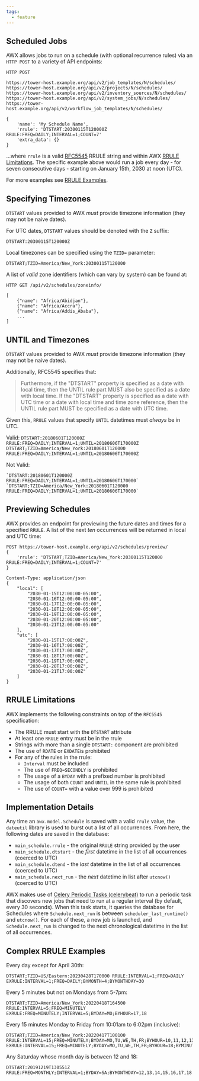 ```yaml
---
tags:
  - feature
---
```

## Scheduled Jobs

AWX allows jobs to run on a schedule (with optional recurrence rules) via
an `HTTP POST` to a variety of API endpoints:

    HTTP POST

    https://tower-host.example.org/api/v2/job_templates/N/schedules/
    https://tower-host.example.org/api/v2/projects/N/schedules/
    https://tower-host.example.org/api/v2/inventory_sources/N/schedules/
    https://tower-host.example.org/api/v2/system_jobs/N/schedules/
    https://tower-host.example.org/api/v2/workflow_job_templates/N/schedules/

    {
        'name': 'My Schedule Name',
        'rrule': 'DTSTART:20300115T120000Z RRULE:FREQ=DAILY;INTERVAL=1;COUNT=7'
        'extra_data': {}
    }

...where `rrule` is a valid
[RFC5545](https://www.rfc-editor.org/rfc/rfc5545.txt) RRULE string and within AWX [RRULE Limitations](#rrule-limitations).
The specific example above would run a job every day - for seven consecutive days - starting
on January 15th, 2030 at noon (UTC).

For more examples see [RRULE Examples](#rrule-examples).

## Specifying Timezones

`DTSTART` values provided to AWX _must_ provide timezone information (they may
not be naive dates).

For UTC dates, `DTSTART` values should be denoted with the `Z` suffix:

    DTSTART:20300115T120000Z

Local timezones can be specified using the `TZID=` parameter:

    DTSTART;TZID=America/New_York:20300115T120000

A list of _valid_ zone identifiers (which can vary by system) can be found at:

    HTTP GET /api/v2/schedules/zoneinfo/

    [
        {"name": "Africa/Abidjan"},
        {"name": "Africa/Accra"},
        {"name": "Africa/Addis_Ababa"},
        ...
    ]

## UNTIL and Timezones

`DTSTART` values provided to AWX _must_ provide timezone information (they may
not be naive dates).

Additionally, RFC5545 specifies that:

> Furthermore, if the "DTSTART" property is specified as a date with local
> time, then the UNTIL rule part MUST also be specified as a date with local
> time. If the "DTSTART" property is specified as a date with UTC time or
> a date with local time and time zone reference, then the UNTIL rule part
> MUST be specified as a date with UTC time.

Given this, `RRULE` values that specify `UNTIL` datetimes must _always_ be in UTC.

Valid:
`DTSTART:20180601T120000Z RRULE:FREQ=DAILY;INTERVAL=1;UNTIL=20180606T170000Z`
`DTSTART;TZID=America/New_York:20180601T120000 RRULE:FREQ=DAILY;INTERVAL=1;UNTIL=20180606T170000Z`

Not Valid:

    `DTSTART:20180601T120000Z RRULE:FREQ=DAILY;INTERVAL=1;UNTIL=20180606T170000`
    `DTSTART;TZID=America/New_York:20180601T120000 RRULE:FREQ=DAILY;INTERVAL=1;UNTIL=20180606T170000`

## Previewing Schedules

AWX provides an endpoint for previewing the future dates and times for
a specified `RRULE`. A list of the next _ten_ occurrences will be returned in
local and UTC time:

    POST https://tower-host.example.org/api/v2/schedules/preview/
    {
        'rrule': 'DTSTART;TZID=America/New_York:20300115T120000 RRULE:FREQ=DAILY;INTERVAL=1;COUNT=7'
    }

    Content-Type: application/json
    {
        "local": [
            "2030-01-15T12:00:00-05:00",
            "2030-01-16T12:00:00-05:00",
            "2030-01-17T12:00:00-05:00",
            "2030-01-18T12:00:00-05:00",
            "2030-01-19T12:00:00-05:00",
            "2030-01-20T12:00:00-05:00",
            "2030-01-21T12:00:00-05:00"
        ],
        "utc": [
            "2030-01-15T17:00:00Z",
            "2030-01-16T17:00:00Z",
            "2030-01-17T17:00:00Z",
            "2030-01-18T17:00:00Z",
            "2030-01-19T17:00:00Z",
            "2030-01-20T17:00:00Z",
            "2030-01-21T17:00:00Z"
        ]
    }

## RRULE Limitations

AWX implements the following constraints on top of the `RFC5545` specification:

- The RRULE must start with the `DTSTART` attribute
- At least one `RRULE` entry must be in the rrule
- Strings with more than a single `DTSTART:` component are prohibited
- The use of `RDATE` or `EXDATE`is prohibited
- For any of the rules in the rrule:
  - `Interval` must be included
  - The use of `FREQ=SECONDLY` is prohibited
  - The usage of a `BYDAY` with a prefixed number is prohibited
  - The usage of both `COUNT` and `UNTIL` in the same rule is prohibited
  - The use of `COUNT=` with a value over 999 is prohibited

## Implementation Details

Any time an `awx.model.Schedule` is saved with a valid `rrule` value, the
`dateutil` library is used to burst out a list of all occurrences. From here,
the following dates are saved in the database:

- `main_schedule.rrule` - the original `RRULE` string provided by the user
- `main_schedule.dtstart` - the _first_ datetime in the list of all occurrences (coerced to UTC)
- `main_schedule.dtend` - the _last_ datetime in the list of all occurrences (coerced to UTC)
- `main_schedule.next_run` - the _next_ datetime in list after `utcnow()` (coerced to UTC)

AWX makes use of [Celery Periodic Tasks
(celerybeat)](http://docs.celeryproject.org/en/latest/userguide/periodic-tasks.html)
to run a periodic task that discovers new jobs that need to run at a regular
interval (by default, every 30 seconds). When this task starts, it queries the
database for Schedules where `Schedule.next_run` is between
`scheduler_last_runtime()` and `utcnow()`. For each of these, a new job is
launched, and `Schedule.next_run` is changed to the next chronological datetime
in the list of all occurrences.

## Complex RRULE Examples

Every day except for April 30th:

    DTSTART;TZID=US/Eastern:20230428T170000 RRULE:INTERVAL=1;FREQ=DAILY EXRULE:INTERVAL=1;FREQ=DAILY;BYMONTH=4;BYMONTHDAY=30

Every 5 minutes but not on Mondays from 5-7pm:

    DTSTART;TZID=America/New_York:20220418T164500 RRULE:INTERVAL=5;FREQ=MINUTELY EXRULE:FREQ=MINUTELY;INTERVAL=5;BYDAY=MO;BYHOUR=17,18

Every 15 minutes Monday to Friday from 10:01am to 6:02pm (inclusive):

    DTSTART;TZID=America/New_York:20220417T100100 RRULE:INTERVAL=15;FREQ=MINUTELY;BYDAY=MO,TU,WE,TH,FR;BYHOUR=10,11,12,13,14,15,16,17,18 EXRULE:INTERVAL=15;FREQ=MINUTELY;BYDAY=MO,TU,WE,TH,FR;BYHOUR=18;BYMINUTE=3,4,5,6,7,8,9,10,11,12,13,14,15,16,17,18,19,20,21,22,23,34,25,26,27,28,29,30,31,32,33,34,35,36,37,38,39,40,41,42,43,44,45,46,47,48,49,50,51,52,53,54,55,56,57,58,59

Any Saturday whose month day is between 12 and 18:

    DTSTART:20191219T130551Z RRULE:FREQ=MONTHLY;INTERVAL=1;BYDAY=SA;BYMONTHDAY=12,13,14,15,16,17,18
